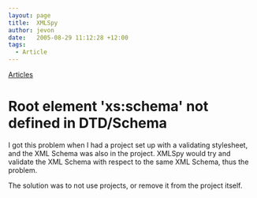 ```yaml
---
layout: page
title:  XMLSpy
author: jevon
date:   2005-08-29 11:12:28 +12:00
tags:
  - Article
---
```


[Articles](Articles.md)

# Root element 'xs:schema' not defined in DTD/Schema
I got this problem when I had a project set up with a validating stylesheet, and the XML Schema was also in the project. XMLSpy would try and validate the XML Schema with respect to the same XML Schema, thus the problem.

The solution was to not use projects, or remove it from the project itself.
